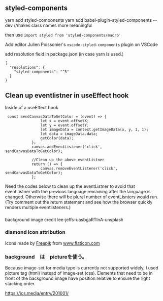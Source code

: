 ## styled-components

yarn add styled-components
yarn add babel-plugin-styled-components --dev //makes class names more meaningful

then use `import styled from 'styled-components/macro'`

Add editor Julien Poissonier's `vscode-styled-components` plugin on VSCode

add resolution field in package.json (in case yarn is used.)

```
{
  "resolutions": {
    "styled-components": "^5"
  }
}
```

## Clean up eventlistner in useEffect hook

Inside of a useEffect hook

```
 const sendCanvasDataToGetColor = (event) => {
                let x = event.offsetX;
                let y = event.offsetY;
                let imageData = context.getImageData(x, y, 1, 1);
                let data = imageData.data;
                getColor(data);
            };
            canvas.addEventListener('click', sendCanvasDataToGetColor);

            //Clean up the above eventListner
            return () => {
                canvas.removeEventListener('click', sendCanvasDataToGetColor);
            };
```

Need the codes below to clean up the eventListner to avoid that eventListner with the previous language remaining after the language is changed. Otherwise there will be plural number of eventLisnters would run.
(Try comment out the return statement and see how the browser quickly renders multiple eventlisteners.)

###

background image credit
lee-jeffs-uasbgaRTInA-unsplash

### diamond icon attribution

 <div>Icons made by <a href="https://www.freepik.com" title="Freepik">Freepik</a> from <a href="https://www.flaticon.com/" title="Flaticon">www.flaticon.com</a></div>


### background　は　pictureを使う。
Because image-set for media type is currently not supported widely, I used picture tag (html) instead of image-set (css). 
Elements that need to be in front of the background image have position:relative to ensure the right stacking order.
   
https://ics.media/entry/201001/
